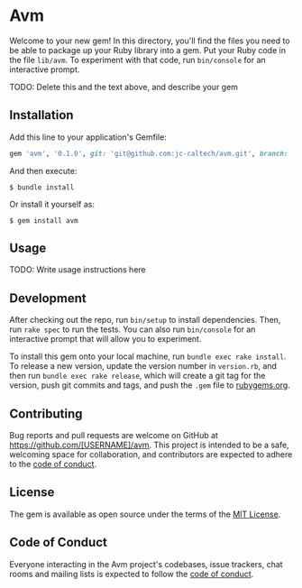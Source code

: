 # Avm

Welcome to your new gem! In this directory, you'll find the files you need to be able to package up your Ruby library into a gem. Put your Ruby code in the file `lib/avm`. To experiment with that code, run `bin/console` for an interactive prompt.

TODO: Delete this and the text above, and describe your gem

## Installation

Add this line to your application's Gemfile:

```ruby
gem 'avm', '0.1.0', git: 'git@github.com:jc-caltech/avm.git', branch: 'main'
```

And then execute:

    $ bundle install

Or install it yourself as:

    $ gem install avm

## Usage

TODO: Write usage instructions here

## Development

After checking out the repo, run `bin/setup` to install dependencies. Then, run `rake spec` to run the tests. You can also run `bin/console` for an interactive prompt that will allow you to experiment.

To install this gem onto your local machine, run `bundle exec rake install`. To release a new version, update the version number in `version.rb`, and then run `bundle exec rake release`, which will create a git tag for the version, push git commits and tags, and push the `.gem` file to [rubygems.org](https://rubygems.org).

## Contributing

Bug reports and pull requests are welcome on GitHub at https://github.com/[USERNAME]/avm. This project is intended to be a safe, welcoming space for collaboration, and contributors are expected to adhere to the [code of conduct](https://github.com/[USERNAME]/avm/blob/master/CODE_OF_CONDUCT.md).


## License

The gem is available as open source under the terms of the [MIT License](https://opensource.org/licenses/MIT).

## Code of Conduct

Everyone interacting in the Avm project's codebases, issue trackers, chat rooms and mailing lists is expected to follow the [code of conduct](https://github.com/[USERNAME]/avm/blob/master/CODE_OF_CONDUCT.md).

